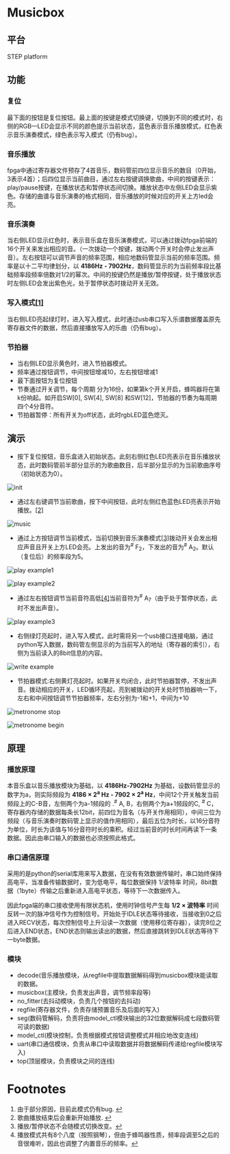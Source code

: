 # Musicbox

## 平台

STEP platform

## 功能 
### 复位 
最下面的按钮是复位按钮。最上面的按键是模式切换键，切换到不同的模式时，右侧的RGB—LED会显示不同的颜色提示当前状态，蓝色表示音乐播放模式，红色表示音乐演奏模式，绿色表示写入模式（仍有bug）。
### 音乐播放 
fpga中通过寄存器文件预存了4首音乐，数码管前四位显示音乐的数目（0开始，3表示4首）；后四位显示当前曲目，通过左右按键调换歌曲，中间的按键表示：play/pause按键，在播放状态和暂停状态间切换。播放状态中左侧LED会显示紫色。存储的曲谱与音乐演奏的格式相同，音乐播放的时候对应的开关上方led会亮。
### 音乐演奏 
当右侧LED显示红色时，表示音乐盒在音乐演奏模式，可以通过拨动fpga前端的16个开关来发出相应的音。（一次拨动一个按键，拨动两个开关时会停止发出声音）。左右按钮可以调节声音的频率范围，相应地数码管显示当前的频率范围。频率是以十二平均律划分，以 __4186Hz - 7902Hz__，数码管显示的为当前频率段比基础频率段频率倍数对1/2的幂次。中间的按键仍然是播放/暂停按键，处于播放状态时左侧LED会发出紫色光，处于暂停状态时拨动开关无效。
### 写入模式<span id="a1">[[1]](#f1)</span>

当右侧LED亮起绿灯时，进入写入模式，此时通过usb串口写入乐谱数据覆盖原先寄存器文件的数据，然后直接播放写入的乐曲（仍有bug）。
### 节拍器

- 当右侧LED显示黄色时，进入节拍器模式。
- 频率通过按钮调节，中间按钮增减10，左右按钮增减1 
- 最下面按钮为复位按钮
- 节奏通过开关调节，每个周期 分为16份，如果第k个开关开启，蜂鸣器将在第k份响起。如开启SW[0], SW[4], SW[8] 和SW[12]，节拍器的节奏为每周期四个4分音符。 
- 节拍器暂停：所有开关为off状态，此时rgbLED蓝色熄灭。

## 演示 
- 按下复位按钮，音乐盒进入初始状态。此刻右侧红色LED亮表示在音乐播放状态，此时数码管前半部分显示的为歌曲数目，后半部分显示的为当前歌曲序号（初始状态为0）。

![init](init.jpg)

- 通过左右键调节当前歌曲，按下中间按钮，此时左侧红色蓝色LED亮表示开始播放。<span id="a2">[[2]](#f2)</span>

![music](music1.jpg)

- 通过上方按钮调节当前模式，当前切换到音乐演奏模式<span id="a3">[[3]](#f3)</span>拨动开关会发出相应声音且开关上方LED会亮。上发出的音为<sup>#</sup> F<sub>2</sub>，下发出的音为<sup>#</sup> A<sub>2</sub>。默认（复位后）的频率段为5。

![play example1](play1.jpg) 

![play example2](play2.jpg)

- 通过左右按钮调节当前音符高低<span id="a4">[[4]](#f4)</span>当前音符为<sup>#</sup> A<sub>7</sub>（由于处于暂停状态，此时不发出声音）。

![play example3](play3.jpg)

- 右侧绿灯亮起时，进入写入模式，此时需将另一个usb接口连接电脑，通过python写入数据，数码管左侧显示的为当前写入的地址（寄存器的索引），右侧为当前读入的8bit信息的内容。

![write example](write.jpg)

- 节拍器模式:右侧黄灯亮起时。如果开关均闭合，此时节拍器暂停，不发出声音。拨动相应的开关，LED循环亮起，亮到被拨动的开关处时节拍器响一下，左右和中间按钮调节节拍器频率，左右分别为-1和+1，中间为+10

![metronome stop](metronome0.jpg)

![metronome begin](metronome1.jpg)

##  原理  
###  播放原理  
本音乐盒以音乐播放模块为基础，以 __4186Hz-7902Hz__ 为基础，设数码管显示的数字为a，则实际频段为 __4186 × 2<sup>a</sup> Hz - 7902 × 2<sup>a</sup> Hz__，中间12个开关触发当前频段上的C-B音，左侧两个为a-1频段的 .<sup>#</sup> A, B，右侧两个为a+1频段的C, <sup>#</sup> C，寄存器内存储的数据每条长12bit，前四位为音名（与开关作用相同），中间三位为频段（与音乐演奏时数码管上显示的值作用相同），最后五位为时长，以16分音符为单位，时长为该值与16分音符时长的乘积。经过当前音的时长时间再读下一条数据。因此由串口输入的数据也必须按照此格式。
###  串口通信原理  
采用的是python的serial库用来写入数据，在没有有效数据传输时，串口始终保持高电平，当准备传输数据时，变为低电平，每位数据保持 1/波特率 时间，8bit数据（1byte）传输之后重新进入高电平状态，等待下一次数据传入。

因此fpga端的串口接收使用有限状态机，使用时钟信号产生每 __1/2 × 波特率__ 时间反转一次的脉冲信号作为控制信号。开始处于IDLE状态等待接收，当接收到0之后进入RECV状态，每次控制信号上升沿读一次数据（使用移位寄存器），读完8位之后进入END状态，END状态则输出读出的数据，然后直接跳转到IDLE状态等待下一byte数据。
###  模块  
- decode(音乐播放模块，从regfile中提取数据解码得到musicbox模块能读取的数据。
- musicbox(主模块，负责发出声音，调节频率段等)
- no\_fitter(去抖动模块，负责几个按钮的去抖动)
- regfile(寄存器文件，负责存储预置音乐及后面的写入)
- seg(数码管解码，负责将由model\_ctl模块输出的32位数据解码成七段数码管可读的数据)
- model\_ctl(模块控制，负责根据模式按钮调整模式并相应地改变连线)
- uart(串口通信模块，负责从串口中读取数据并将数据解码传递给regfile模块写入)
- top(顶层模块，负责模块之间的连线)

Footnotes
=========
1. <span id="f1"></span> 由于部分原因，目前此模式仍有bug. [$\hookleftarrow$](#a1)
2. <span id="f2"></span> 歌曲播放结束后会重新开始播放. [$\hookleftarrow$](#a2)
3. <span id="f3"></span> 播放/暂停状态不会随模式切换改变。[$\hookleftarrow$](#a3)
4. <span id="f4"></span> 播放模式共有8个八度（按照钢琴），但由于蜂鸣器性质，频率段调至5之后的音很难听，因此也调整了内置音乐的频率。[$\hookleftarrow$](#a4)

